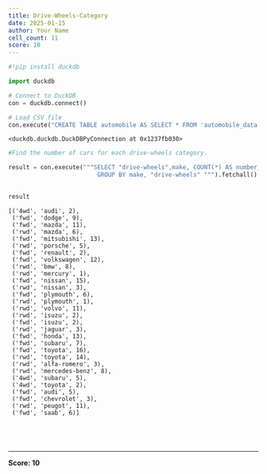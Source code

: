 ```yaml
---
title: Drive-Wheels-Category
date: 2025-01-15
author: Your Name
cell_count: 11
score: 10
---
```


```python
#!pip install duckdb
```


```python
import duckdb
```


```python
# Connect to DuckDB
con = duckdb.connect()

```


```python
# Load CSV file
con.execute("CREATE TABLE automobile AS SELECT * FROM 'automobile_data.csv'")

```




    <duckdb.duckdb.DuckDBPyConnection at 0x1237fb030>




```python
#Find the number of cars for each drive-wheels category.
```


```python
result = con.execute("""SELECT "drive-wheels",make, COUNT(*) AS number_cars FROM automobile
                         GROUP BY make, "drive-wheels" """).fetchall()
                        
```


```python
result
```




    [('4wd', 'audi', 2),
     ('fwd', 'dodge', 9),
     ('fwd', 'mazda', 11),
     ('rwd', 'mazda', 6),
     ('fwd', 'mitsubishi', 13),
     ('rwd', 'porsche', 5),
     ('fwd', 'renault', 2),
     ('fwd', 'volkswagen', 12),
     ('rwd', 'bmw', 8),
     ('rwd', 'mercury', 1),
     ('fwd', 'nissan', 15),
     ('rwd', 'nissan', 3),
     ('fwd', 'plymouth', 6),
     ('rwd', 'plymouth', 1),
     ('rwd', 'volvo', 11),
     ('rwd', 'isuzu', 2),
     ('fwd', 'isuzu', 2),
     ('rwd', 'jaguar', 3),
     ('fwd', 'honda', 13),
     ('fwd', 'subaru', 7),
     ('fwd', 'toyota', 16),
     ('rwd', 'toyota', 14),
     ('rwd', 'alfa-romero', 3),
     ('rwd', 'mercedes-benz', 8),
     ('4wd', 'subaru', 5),
     ('4wd', 'toyota', 2),
     ('fwd', 'audi', 5),
     ('fwd', 'chevrolet', 3),
     ('rwd', 'peugot', 11),
     ('fwd', 'saab', 6)]




```python


```


```python

```


```python

```


```python

```


---
**Score: 10**
